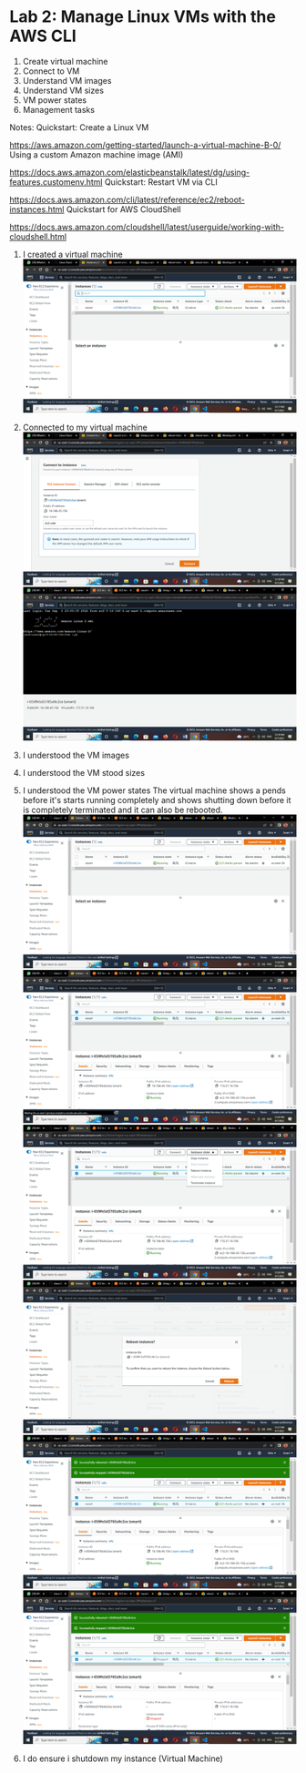 # Lab 2: Manage Linux VMs with the AWS CLI


1. Create virtual machine
2. Connect to VM
3. Understand VM images
4. Understand VM sizes
5. VM power states
6. Management tasks



Notes:
Quickstart: Create a Linux VM

https://aws.amazon.com/getting-started/launch-a-virtual-machine-B-0/
Using a custom Amazon machine image (AMI)

https://docs.aws.amazon.com/elasticbeanstalk/latest/dg/using-features.customenv.html
Quickstart: Restart VM via CLI

https://docs.aws.amazon.com/cli/latest/reference/ec2/reboot-instances.html
Quickstart for AWS CloudShell

https://docs.aws.amazon.com/cloudshell/latest/userguide/working-with-cloudshell.html

1. I created a virtual machine 
![](../Screenshots/Screenshot%20(390).png)

2. Connected to my virtual machine
![](../Screenshots/Screenshot%20(391).png)
![](../Screenshots/Screenshot%20(392).png)

3. I understood the VM images

4. I understood the VM stood sizes

5. I understood the VM power states
The virtual machine shows a pends before it's starts running completely and shows shutting down  before it is completely terminated and it can also be rebooted.
![](../Screenshots/Screenshot%20(393).png)
![](../Screenshots/Screenshot%20(394).png)
![](../Screenshots/Screenshot%20(395).png)
![](../Screenshots/Screenshot%20(396).png)
![](../Screenshots/Screenshot%20(398).png)
![](../Screenshots/Screenshot%20(399).png)

6. I do ensure i shutdown my instance (Virtual Machine)

